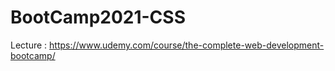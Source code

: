 # BootCamp2021-CSS

Lecture : 
https://www.udemy.com/course/the-complete-web-development-bootcamp/
 
